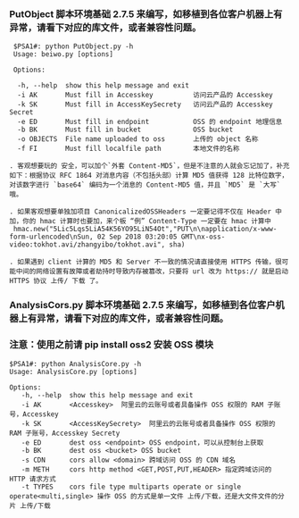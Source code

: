 
### PutObject 脚本环境基础 2.7.5 来编写，如移植到各位客户机器上有异常，请看下对应的库文件，或者兼容性问题。

     $PSA1#: python PutObject.py -h
     Usage: beiwo.py [options]

     Options:

      -h, --help  show this help message and exit
      -i AK       Must fill in Accesskey          访问云产品的 Accesskey
      -k SK       Must fill in AccessKeySecrety   访问云产品的 Accesskey Secret
      -e ED       Must fill in endpoint           OSS 的 endpoint 地理信息
      -b BK       Must fill in bucket             OSS bucket 
      -o OBJECTS  File name uploaded to oss       上传的 object 名称
      -f FI       Must fill localfile path        本地文件的名称

    . 客观想要玩的 安全，可以加个`外套 Content-MD5`，但是不注意的人就会忘记加了，补充如下：根据协议 RFC 1864 对消息内容（不包括头部）计算 MD5 值获得 128 比特位数字，对该数字进行 `base64` 编码为一个消息的 Content-MD5 值，并且 `MD5` 是 `大写` 哦。

    . 如果客观想要单独加项目 CanonicalizedOSSHeaders 一定要记得不仅在 Header 中加，你的 hmac 计算时也要加，来个板 “例” Content-Type 一定要在 hmac 计算中
     hmac.new("5Lic5Lqs5LiA54K56YO95LiN54Ot","PUT\n\napplication/x-www-form-urlencoded\nSun, 02 Sep 2018 03:20:05 GMT\nx-oss-video:tokhot.avi/zhangyibo/tokhot.avi", sha)

    . 如果遇到 client 计算的 MD5 和 Server 不一致的情况请直接使用 HTTPS 传输，很可能中间的网络设置有故障或者劫持时导致内存被篡改，只要将 url 改为 https:// 就是启动 HTTPS 协议 上传/ 下载 了。

   

### AnalysisCors.py 脚本环境基础 2.7.5 来编写，如移植到各位客户机器上有异常，请看下对应的库文件，或者兼容性问题。

### 注意：使用之前请 pip install oss2 安装 OSS 模块

    $PSA1#: python AnalysisCore.py -h
    Usage: AnalysisCore.py [options]

    Options:
       -h, --help  show this help message and exit
       -i AK       <Accesskey>  阿里云的云账号或者具备操作 OSS 权限的 RAM 子账号，Accesskey
       -k SK       <AccessKeySecrety>  阿里云的云账号或者具备操作 OSS 权限的 RAM 子账号，Accesskey Secrety
       -e ED       dest oss <endpoint> OSS endpoint，可以从控制台上获取
       -b BK       dest oss <bucket> OSS bucket
       -s CDN      cors allow <domain> 跨域访问 OSS 的 CDN 域名
       -m METH     cors http method <GET,POST,PUT,HEADER> 指定跨域访问的 HTTP 请求方式
       -t TYPES    cors file type multiparts operate or single operate<multi,single> 操作 OSS 的方式是单一文件 上传/下载，还是大文件文件的分片 上传/下载


